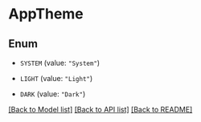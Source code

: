 # AppTheme

## Enum


* `SYSTEM` (value: `"System"`)

* `LIGHT` (value: `"Light"`)

* `DARK` (value: `"Dark"`)


[[Back to Model list]](../README.md#documentation-for-models) [[Back to API list]](../README.md#documentation-for-api-endpoints) [[Back to README]](../README.md)


